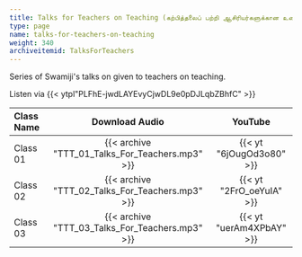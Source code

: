 ```yaml
---
title: Talks for Teachers on Teaching (கற்பித்தலைப் பற்றி ஆசிரியர்களுக்கான உரை)
type: page
name: talks-for-teachers-on-teaching
weight: 340
archiveitemid: TalksForTeachers
---
```


Series of Swamiji's talks on given to teachers on teaching.

Listen via {{< ytpl"PLFhE-jwdLAYEvyCjwDL9e0pDJLqbZBhfC" >}}

Class Name | Download Audio | YouTube
:---|:---:|:---:
Class 01 | {{< archive "TTT_01_Talks_For_Teachers.mp3" >}} | {{< yt "6jOugOd3o80" >}}
Class 02 | {{< archive "TTT_02_Talks_For_Teachers.mp3" >}} | {{< yt "2FrO_oeYuIA" >}}
Class 03 | {{< archive "TTT_03_Talks_For_Teachers.mp3" >}} | {{< yt "uerAm4XPbAY" >}}
